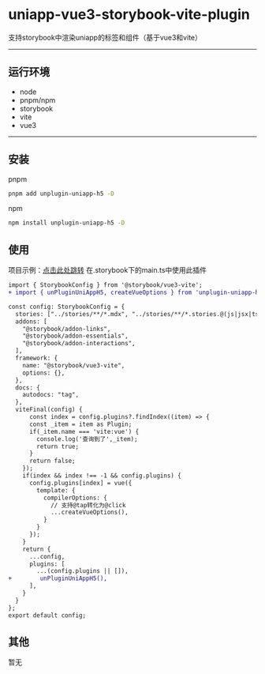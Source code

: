 # uniapp-vue3-storybook-vite-plugin
支持storybook中渲染uniapp的标签和组件（基于vue3和vite）

---
## 运行环境
- node
- pnpm/npm
- storybook
- vite
- vue3

---
## 安装
pnpm
```bash
pnpm add unplugin-uniapp-h5 -D
```
npm
```bash
npm install unplugin-uniapp-h5 -D
```

## 使用
项目示例：[点击此处跳转](https://github.com/calandnong/uniapp-vue3-storybook-vite-plugin/tree/dev/packages/playground/storybook)
在.storybook下的main.ts中使用此插件
```diff
import { StorybookConfig } from '@storybook/vue3-vite';
+ import { unPluginUniAppH5, createVueOptions } from 'unplugin-uniapp-h5';

const config: StorybookConfig = {
  stories: ["../stories/**/*.mdx", "../stories/**/*.stories.@(js|jsx|ts|tsx)"],
  addons: [
    "@storybook/addon-links",
    "@storybook/addon-essentials",
    "@storybook/addon-interactions",
  ],
  framework: {
    name: "@storybook/vue3-vite",
    options: {},
  },
  docs: {
    autodocs: "tag",
  },
  viteFinal(config) {
      const index = config.plugins?.findIndex((item) => {
      const _item = item as Plugin;
      if(_item.name === 'vite:vue') {
        console.log('查询到了',_item);
        return true;
      }
      return false;
    });
    if(index && index !== -1 && config.plugins) {    
      config.plugins[index] = vue({
        template: {
          compilerOptions: {
            // 支持@tap转化为@click
            ...createVueOptions(),
          }
        }
      });
    }
    return {
      ...config,
      plugins: [
        ...(config.plugins || []),
+        unPluginUniAppH5(),
      ],
    }
  }
};
export default config;

```

## 其他
暂无
